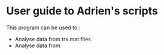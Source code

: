 # User guide to Adrien's scripts

This program can be used to : 
 - Analyse data from trx.mat files 
- Analyse data from 
